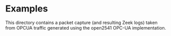 # Examples

This directory contains a packet capture (and resulting Zeek logs) taken from OPCUA traffic generated using the open2541 OPC-UA implementation.